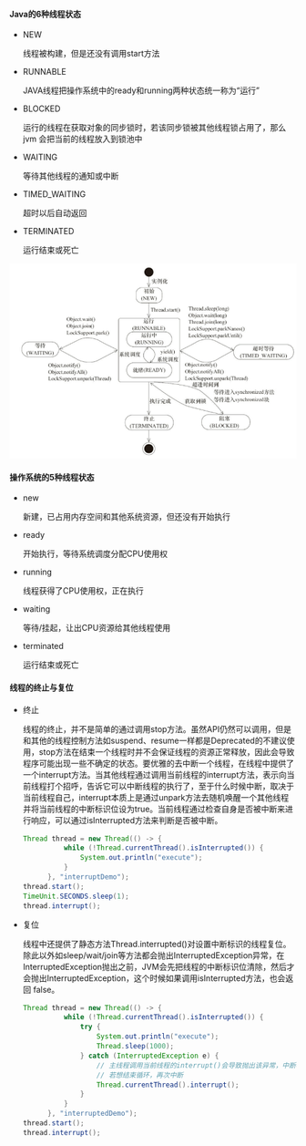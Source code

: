 #### Java的6种线程状态

- NEW

  线程被构建，但是还没有调用start方法

- RUNNABLE

  JAVA线程把操作系统中的ready和running两种状态统一称为“运行”

- BLOCKED

  运行的线程在获取对象的同步锁时，若该同步锁被其他线程锁占用了，那么 jvm 会把当前的线程放入到锁池中

- WAITING

  等待其他线程的通知或中断

- TIMED_WAITING

  超时以后自动返回

- TERMINATED

  运行结束或死亡

![](/assets/concurrency/threadstate.png)


#### 操作系统的5种线程状态

- new

  新建，已占用内存空间和其他系统资源，但还没有开始执行

- ready

  开始执行，等待系统调度分配CPU使用权

- running

  线程获得了CPU使用权，正在执行

- waiting

  等待/挂起，让出CPU资源给其他线程使用

- terminated

  运行结束或死亡

#### 线程的终止与复位

- 终止

  线程的终止，并不是简单的通过调用stop方法。虽然API仍然可以调用，但是和其他的线程控制方法如suspend、resume一样都是Deprecated的不建议使用，stop方法在结束一个线程时并不会保证线程的资源正常释放，因此会导致程序可能出现一些不确定的状态。要优雅的去中断一个线程，在线程中提供了一个interrupt方法。当其他线程通过调用当前线程的interrupt方法，表示向当前线程打个招呼，告诉它可以中断线程的执行了，至于什么时候中断，取决于当前线程自己，interrupt本质上是通过unpark方法去随机唤醒一个其他线程并将当前线程的中断标识位设为true。当前线程通过检查自身是否被中断来进行响应，可以通过isInterrupted方法来判断是否被中断。

    ```java
    Thread thread = new Thread(() -> {
              while (!Thread.currentThread().isInterrupted()) {
                  System.out.println("execute");
              }
          }, "interruptDemo");
    thread.start();
    TimeUnit.SECONDS.sleep(1);
    thread.interrupt();
    ```

- 复位  

  线程中还提供了静态方法Thread.interrupted()对设置中断标识的线程复位。除此以外如sleep/wait/join等方法都会抛出InterruptedException异常，在InterruptedException抛出之前，JVM会先把线程的中断标识位清除，然后才会抛出InterruptedException，这个时候如果调用isInterrupted方法，也会返回 false。
  
  ```java
  Thread thread = new Thread(() -> {
            while (!Thread.currentThread().isInterrupted()) {
                try {
                    System.out.println("execute");
                    Thread.sleep(1000);
                } catch (InterruptedException e) {
                    // 主线程调用当前线程的interrupt()会导致抛出该异常，中断标识位被置为了false，此时循环将继续
                    // 若想结束循环，再次中断
                    Thread.currentThread().interrupt();
                }
            }
        }, "interruptedDemo");
  thread.start();
  thread.interrupt();
  ```
